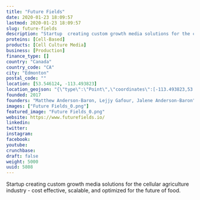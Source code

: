```yaml
---
title: "Future Fields"
date: 2020-01-23 18:09:57
lastmod: 2020-01-23 18:09:57
slug: future-fields
description: "Startup  creating custom growth media solutions for the cellular agriculture industry - cost effective, scalable, and optimized for the future of&nbsp;food."
proteins: [Cell-Based]
products: [Cell Culture Media]
business: [Production]
finance_type: []
country: "Canada"
country_code: "CA"
city: "Edmonton"
postal_code: ""
location: [53.546124, -113.493823]
location_geojson: "{\"type\":\"Point\",\"coordinates\":[-113.493823,53.546124]}"
founded: 2017
founders: "Matthew Anderson-Baron, Lejjy Gafour, Jalene Anderson-Baron"
images: ["Future Fields_0.png"]
featured_image: "Future Fields_0.png"
website: https://www.futurefields.io/
linkedin: 
twitter: 
instagram: 
facebook: 
youtube: 
crunchbase: 
draft: false
weight: 5000
uuid: 5808
---
```

Startup  creating custom growth media solutions for the cellular agriculture industry - cost effective, scalable, and optimized for the future of&nbsp;food.
